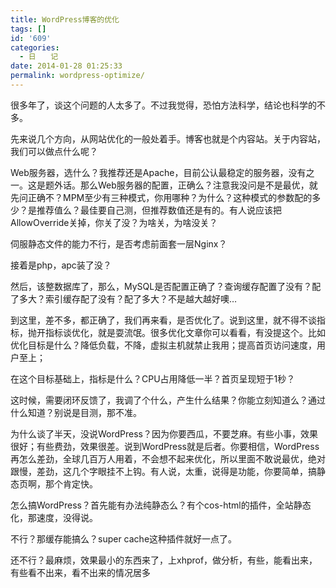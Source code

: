 ```yaml
---
title: WordPress博客的优化
tags: []
id: '609'
categories:
  - 日　　记
date: 2014-01-28 01:25:33
permalink: wordpress-optimize/
---
```


很多年了，谈这个问题的人太多了。不过我觉得，恐怕方法科学，结论也科学的不多。

先来说几个方向，从网站优化的一般处着手。博客也就是个内容站。关于内容站，我们可以做点什么呢？

Web服务器，选什么？我推荐还是Apache，目前公认最稳定的服务器，没有之一。这是题外话。那么Web服务器的配置，正确么？注意我没问是不是最优，就先问正确不？MPM至少有三种模式，你用哪种？为什么？这种模式的参数配的多少？是推荐值么？最佳要自己测，但推荐数值还是有的。有人说应该把AllowOverride关掉，你关了没？为啥关，为啥没关？

伺服静态文件的能力不行，是否考虑前面套一层Nginx？

接着是php，apc装了没？

然后，该整数据库了，那么，MySQL是否配置正确了？查询缓存配置了没有？配了多大？索引缓存配了没有？配了多大？不是越大越好噢…

到这里，差不多，都正确了，我们再来看，是否优化了。说到这里，就不得不谈指标，抛开指标谈优化，就是耍流氓。很多优化文章你可以看看，有没提这个。比如优化目标是什么？降低负载，不降，虚拟主机就禁止我用；提高首页访问速度，用户至上；

在这个目标基础上，指标是什么？CPU占用降低一半？首页呈现短于1秒？

这时候，需要闭环反馈了，我调了个什么，产生什么结果？你能立刻知道么？通过什么知道？别说是目测，那不准。

为什么谈了半天，没说WordPress？因为你要西瓜，不要芝麻。有些小事，效果很好；有些费劲，效果很差。说到WordPress就是后者。你要相信，WordPress再怎么差劲，全球几百万人用着，不会想不起来优化，所以里面不敢说最优，绝对跟慢，差劲，这几个字眼挂不上钩。有人说，太重，说得是功能，你要简单，搞静态页啊，那个肯定快。

怎么搞WordPress？首先能有办法纯静态么？有个cos-html的插件，全站静态化，那速度，没得说。

不行？那缓存能搞么？super cache这种插件就好一点了。

还不行？最麻烦，效果最小的东西来了，上xhprof，做分析，有些，能看出来，有些看不出来，看不出来的情况居多